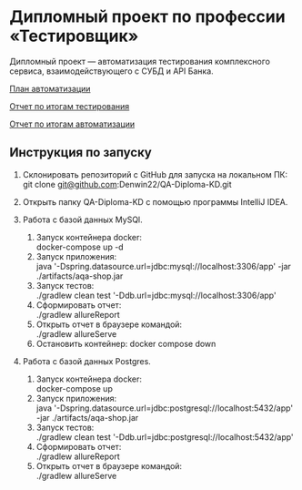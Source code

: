 # Дипломный проект по профессии «Тестировщик»

Дипломный проект — автоматизация тестирования комплексного сервиса, взаимодействующего с СУБД и API Банка.

[План автоматизации](reports/plan.md)

[Отчет по итогам тестирования](reports/report.md)

[Отчет по итогам автоматизации](reports/results.md)

## Инструкция по запуску

1. Склонировать репозиторий с GitHub для запуска на локальном ПК:
   git clone git@github.com:Denwin22/QA-Diploma-KD.git

2. Открыть папку QA-Diploma-KD с помощью программы IntelliJ IDEA.

3. Работа с базой данных MySQl.
   1) Запуск контейнера docker:  
      docker-compose up -d
   2) Запуск приложения:  
      java '-Dspring.datasource.url=jdbc:mysql://localhost:3306/app' -jar ./artifacts/aqa-shop.jar
   3) Запуск тестов:  
      ./gradlew clean test '-Ddb.url=jdbc:mysql://localhost:3306/app'
   4) Сформировать отчет:  
      ./gradlew allureReport
   5) Открыть отчет в браузере командой:  
      ./gradlew allureServe
   6) Остановить контейнер:
      docker compose down

4. Работа с базой данных Postgres.
    1) Запуск контейнера docker:  
       docker-compose up
    2) Запуск приложения:  
       java '-Dspring.datasource.url=jdbc:postgresql://localhost:5432/app' -jar ./artifacts/aqa-shop.jar
    3) Запуск тестов:  
       ./gradlew clean test '-Ddb.url=jdbc:postgresql://localhost:5432/app'
    4) Сформировать отчет:  
       ./gradlew allureReport
    5) Открыть отчет в браузере командой:  
       ./gradlew allureServe
